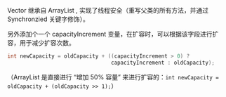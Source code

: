 Vector 继承自 ArrayList , 实现了线程安全（重写父类的所有方法，并通过 Synchronzied 关键字修饰）。

另外添加个一个 capacityIncrement 变量，在扩容时，可以根据该字段进行扩容，用于减少扩容次数。

```java
int newCapacity = oldCapacity + ((capacityIncrement > 0) ?
                                 capacityIncrement : oldCapacity);
```

（ArrayList 是直接进行 “增加 50% 容量” 来进行扩容的：`int newCapacity = oldCapacity + (oldCapacity >> 1);`）

